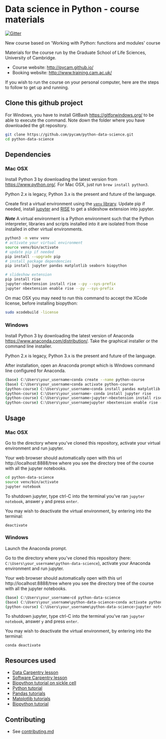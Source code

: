 # Data science in Python - course materials

[![Gitter](https://badges.gitter.im/Join%20Chat.svg)](https://gitter.im/pycam/Lobby?utm_source=share-link&utm_medium=link&utm_campaign=share-link)

New course based on 'Working with Python: functions and modules' course

Materials for the course run by the Graduate School of Life Sciences, University of Cambridge.

- Course website: http://pycam.github.io/
- Booking website: http://www.training.cam.ac.uk/

If you wish to run the course on your personal computer, here are the steps to follow to get up and running.

## Clone this github project

For Windows, you have to install GitBash https://gitforwindows.org/ to be able to execute the command. 
Note down the folder where you have downloaded the git repository.

```bash
git clone https://github.com/pycam/python-data-science.git
cd python-data-science
```

## Dependencies

### Mac OSX
Install Python 3 by downloading the latest version from https://www.python.org/. For Mac OSX, just run `brew install python3`.

Python 2.x is legacy, Python 3.x is the present and future of the language.

Create first a virtual environment using the [`venv` library](https://docs.python.org/3/library/venv.html). Update pip if needed, install [jupyter](http://jupyter.org/) and [RISE](https://github.com/damianavila/RISE) to get a slideshow extension into jupyter.

***Note*** A virtual environment is a Python environment such that the Python interpreter, libraries and scripts installed into it are isolated from those installed in other virtual environments.

```bash
python3 -m venv venv
# activate your virtual environment
source venv/bin/activate
# update pip if needed
pip install --upgrade pip
# install package dependencies
pip install jupyter pandas matplotlib seaborn biopython

# slideshow extension
pip install rise
jupyter-nbextension install rise --py --sys-prefix
jupyter nbextension enable rise --py --sys-prefix

```

On mac OSX you may need to run this command to accept the XCode license, before installing biopython:

```bash
sudo xcodebuild -license
```

### Windows
Install Python 3 by downloading the latest version of Anaconda https://www.anaconda.com/distribution/. Take the graphical installer or the command line installer.

Python 2.x is legacy, Python 3.x is the present and future of the language.

After installation, open an Anaconda prompt which is Windows command line configured for Anaconda.

```bash
(base) C:\Users\your_username>conda create --name python-course
(base) C:\Users\your_username>conda activate python-course
(python-course) C:\Users\your_username>conda install pandas matplotlib seaborn biopython
(python-course) C:\Users\your_username> conda install jupyter rise
(python-course) C:\Users\your_username>jupyter-nbextension install rise --py --sys-prefix
(python-course) C:\Users\your_usernamejupyter nbextension enable rise --py --sys-prefix
```

## Usage

### Mac OSX
Go to the directory where you've cloned this repository, activate your virtual environment and run jupyter.

Your web browser should automatically open with this url http://localhost:8888/tree where you see the directory tree of the course with all the jupyter notebooks.

```bash
cd python-data-science
source venv/bin/activate
jupyter notebook
```

To shutdown jupyter, type ctrl-C into the terminal you've ran `jupyter notebook`, answer `y` and press `enter`.

You may wish to deactivate the virtual environment, by entering into the terminal:
```
deactivate
```

### Windows
Launch the Anaconda prompt.

Go to the directory where you've cloned this repository (here: `C:\Users\your_username\python-data-science`), activate your Anaconda environment and run jupyter.

Your web browser should automatically open with this url http://localhost:8888/tree where you see the directory tree of the course with all the jupyter notebooks.

```bash
(base) C:\Users\your_username>cd python-data-science
(base) C:\Users\your_username\python-data-science>conda activate python-course
(python-course) C:\Users\your_username\python-data-science>jupyter notebook
```

To shutdown jupyter, type ctrl-C into the terminal you've ran `jupyter notebook`, answer `y` and press `enter`.

You may wish to deactivate the virtual environment, by entering into the terminal:
```
conda deactivate
```

## Resources used

- [Data Carpentry lesson](https://datacarpentry.org/python-ecology-lesson/)
- [Software Carpentry lesson](http://swcarpentry.github.io/python-novice-gapminder/)
- [Biopython tutorial on sickle cell](https://krother.gitbooks.io/biopython-tutorial/content/sicklecell.html)
- [Python tutorial](https://docs.python.org/3/tutorial/index.html)
- [Pandas tutorials](http://pandas.pydata.org/pandas-docs/stable/tutorials.html)
- [Matplotlib tutorials](https://matplotlib.org/tutorials/index.html)
- [Biopython tutorial](http://biopython.org/DIST/docs/tutorial/Tutorial.html)

## Contributing

- See [contributing.md](contributing.md)
